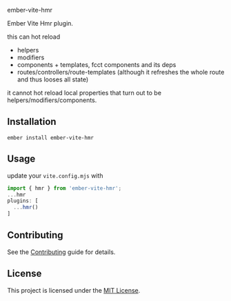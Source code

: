 ember-vite-hmr

Ember Vite Hmr plugin.

this can hot reload

- helpers
- modifiers
- components + templates, fcct components and its deps
- routes/controllers/route-templates (although it refreshes the whole route and thus looses all state)

it cannot hot reload local properties that turn out to be helpers/modifiers/components.

## Installation

```
ember install ember-vite-hmr
```

## Usage

update your `vite.config.mjs` with

```js
import { hmr } from 'ember-vite-hmr';
...hmr
plugins: [
  ...hmr()
]
```

## Contributing

See the [Contributing](CONTRIBUTING.md) guide for details.

## License

This project is licensed under the [MIT License](LICENSE.md).
